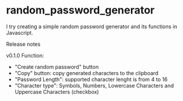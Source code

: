 # random_password_generator
I try creating a simple random password generator and its functions in Javascript.

Release notes

v0.1.0
Function:

- "Create random password" button
- "Copy" button: copy generated characters to the clipboard
- "Password Length": supported character lenght is from 4 to 16
- "Character type": Symbols, Numbers, Lowercase Characters and Uppercase Characters (checkbox)

